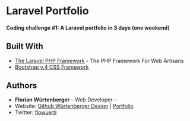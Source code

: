 # Laravel Portfolio

#### Coding challenge #1: A Laravel portfolio in 3 days (one weekend)

## Built With

-   [The Laravel PHP Framework](https://github.com/laravel) - The PHP Framework For Web Artisans
-   [Bootstrap v.4 CSS Framework](https://getbootstrap.com/)

## Authors
-   **Florian Würtenberger** - Web Developer -
- Website: [Github Würtenberger Design](https://github.com/wuertenberger-design) | [Portfolio](https://florian.wuertenberger.ch)
- Twitter: [flowuerti](https://twitter.com/flowuerti)
